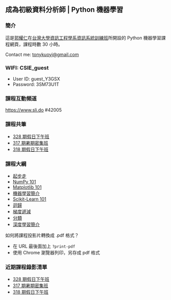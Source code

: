 ## 成為初級資料分析師 | Python 機器學習

### 簡介

這是[郭耀仁](https://www.facebook.com/yaojen.kuo.1)在[台灣大學資訊工程學系資訊系統訓練班](https://www.csie.ntu.edu.tw/train/)所開設的 Python 機器學習課程網頁，課程時數 30 小時。

Contact me: <tonykuoyj@gmail.com>

###  WIFI: CSIE_guest

- User ID: guest_Y3GSX
- Password: 3SM73U1T

### 課程互動頻道

<https://www.sli.do> #42005

<!--

### 評分標準

- 70 分即可獲得證書，作業請上傳至 Google 表單
- 作業繳交期限為課程結束後一週內，如遇長假期（春節、連假）則順延

### 作業上傳表單

- [317 期暑期密集班](https://forms.gle/ZVfVRTdwN7wFNUGm8)
- [318 期假日下午班](https://forms.gle/TfqassRizDnH2mCG9)

### 課程 Facebook 群組

<https://www.facebook.com/groups/ntucsietrainpyds/>

--->

### 課程共筆

- [328 期假日下午班](https://colab.research.google.com/drive/17fii27SLcX9U5YJ-oRAxDMn3jokW4lN_?usp=sharing)
- [317 期暑期密集班](https://colab.research.google.com/drive/100aS0WO9VMXXBa7v_-n2chK56YaARE3K)
- [318 期假日下午班](https://colab.research.google.com/drive/16jLjtaPbQN8xKrg3HEb2o8wxGBhsoYRG)

### 課程大綱

- [起步走](01-getting-started.slides.html)
- [NumPy 101](02-essential-numpy-for-ml.slides.html)
- [Matplotlib 101](03-essential-matplotlib-for-ml.slides.html)
- [機器學習簡介](04-ml-intro.slides.html)
- [Scikit-Learn 101](05-sklearn-101.slides.html)
- [迴歸](06-regression-101.slides.html)
- [梯度遞減](07-gradient-descent.slides.html)
- [分類](08-classification-101.slides.html)
- [深度學習簡介](09-dl-intro.slides.html)

如何將課程投影片轉換成 .pdf 格式？
- 在 URL 最後面加上 `?print-pdf`
- 使用 Chrome 瀏覽器列印，另存成 pdf 格式

### 近期課程錄影清單

- [328 期假日下午班](https://www.youtube.com/playlist?list=PLEq7iw5uOtuWpk-95u2On2uF1BSxrDOzi)
- [317 期暑期密集班](https://www.youtube.com/playlist?list=PLEq7iw5uOtuWkWOTr0HsKt8ACbck6HnI0)
- [318 期假日下午班](https://www.youtube.com/playlist?list=PLEq7iw5uOtuUbjWcKQOKhho7CpxkvaMVu)
